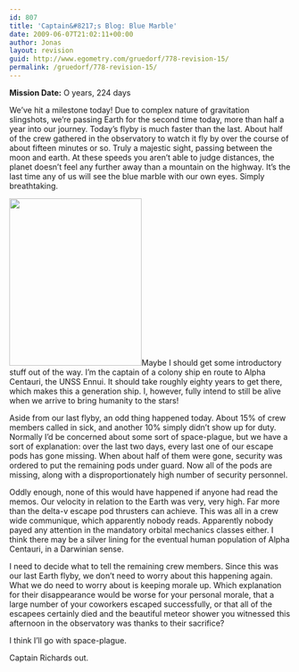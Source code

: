 ```yaml
---
id: 807
title: 'Captain&#8217;s Blog: Blue Marble'
date: 2009-06-07T21:02:11+00:00
author: Jonas
layout: revision
guid: http://www.egometry.com/gruedorf/778-revision-15/
permalink: /gruedorf/778-revision-15/
---
```

<p style="text-align: left;">
  <strong>Mission Date:</strong> O years, 224 days
</p>

We&#8217;ve hit a milestone today! Due to complex nature of gravitation slingshots, we&#8217;re passing Earth for the second time today, more than half a year into our journey. Today&#8217;s flyby is much faster than the last. About half of the crew gathered in the observatory to watch it fly by over the course of about fifteen minutes or so. Truly a majestic sight, passing between the moon and earth. At these speeds you aren&#8217;t able to judge distances, the planet doesn&#8217;t feel any further away than a mountain on the highway. It&#8217;s the last time any of us will see the blue marble with our own eyes. Simply breathtaking.

[<img class="alignright size-medium wp-image-805" title="ennui_trajectory" src="http://www.egometry.com/i/2009/06/ennui_trajectory-237x300.png" alt="" width="237" height="300" />](http://www.egometry.com/i/2009/06/ennui_trajectory.png)Maybe I should get some introductory stuff out of the way. I&#8217;m the captain of a colony ship en route to Alpha Centauri, the UNSS <span id=":1bk" dir="ltr">Ennui</span>. It should take roughly eighty years to get there, which makes this a generation ship. I, however, fully intend to still be alive when we arrive to bring humanity to the stars!

Aside from our last flyby, an odd thing happened today. About 15% of crew members called in sick, and another 10% simply didn&#8217;t show up for duty. Normally I&#8217;d be concerned about some sort of space-plague, but we have a sort of explanation: over the last two days, every last one of our escape pods has gone missing. When about half of them were gone, security was ordered to put the remaining pods under guard. Now all of the pods are missing, along with a disproportionately high number of security personnel.

Oddly enough, none of this would have happened if anyone had read the memos. Our velocity in relation to the Earth was very, very high. Far more than the delta-v escape pod thrusters can achieve. This was all in a crew wide communique, which apparently nobody reads. Apparently nobody payed any attention in the mandatory orbital mechanics classes either. I think there may be a silver lining for the eventual human population of Alpha Centauri, in a Darwinian sense.

I need to decide what to tell the remaining crew members. Since this was our last Earth flyby, we don&#8217;t need to worry about this happening again. What we do need to worry about is keeping morale up. Which explanation for their disappearance would be worse for your personal morale, that a large number of your coworkers escaped successfully, or that all of the escapees certainly died and the beautiful meteor shower you witnessed this afternoon in the observatory was thanks to their sacrifice?

I think I&#8217;ll go with space-plague.

Captain Richards out.